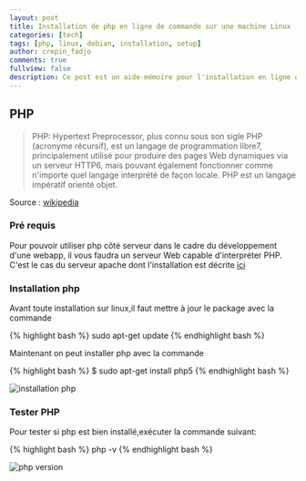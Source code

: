 ```yaml
---
layout: post
title: Installation de php en ligne de commande sur une machine Linux
categories: [tech]
tags: [php, linux, debian, installation, setup]
author: crepin_fadjo
comments: true
fullview: false
description: Ce post est un aide-mémoire pour l'installation en ligne de commande de php
---
```

## PHP
>PHP: Hypertext Preprocessor, plus connu sous son sigle PHP (acronyme récursif), est un langage de programmation libre7, principalement utilisé pour produire des pages Web dynamiques via un serveur HTTP6, mais pouvant également fonctionner comme n'importe quel langage interprété de façon locale. PHP est un langage impératif orienté objet.

Source : [wikipedia](https://fr.wikipedia.org/wiki/PHP)

### Pré requis
Pour pouvoir utiliser php côté serveur dans le cadre du développement d'une webapp, il vous faudra un serveur Web capable d'interpréter PHP. C'est le cas du serveur apache dont l'installation est décrite [ici](http://blog.qanbio.com/tech/2017/02/20/installation-apache-linux.html)

### Installation php

Avant toute installation sur linux,il faut mettre à jour le package avec la commande

{% highlight bash %}
sudo apt-get update
{% endhighlight bash %}

Maintenant on peut installer php avec la commande

{% highlight bash %}
$ sudo apt-get install php5
{% endhighlight bash %}

![installation php](../../../../assets/media/2017-02-20-installation-lamp-linux/install_php.PNG "installation php")

### Tester PHP

Pour tester si php est bien installé,exécuter la commande suivant:

{% highlight bash %}
php -v
{% endhighlight bash %}

![php version](../../../../assets/media/2017-02-20-installation-lamp-linux/php_version.PNG "php version")
